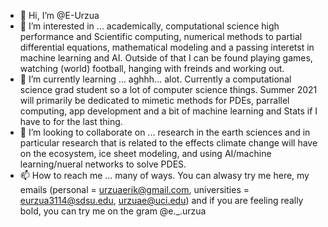 - 👋 Hi, I’m @E-Urzua
- 👀 I’m interested in ...  academically, computational science high performance and Scientific computing, numerical methods to partial differential equations, 
                             mathematical modeling and a passing interetst in machine learning and AI. Outside of that I can be found playing games, watching
                             (world) football, hanging with freinds and working out.
- 🌱 I’m currently learning ... aghhh... alot. Currently a computational science grad student so a lot of computer science things. Summer 2021 will primarily be
                                 dedicated to mimetic methods for PDEs, parrallel computing, app development and a bit of machine learning and Stats if I have to 
                                 for the last thing.
- 💞️ I’m looking to collaborate on ... research in the earth sciences and in particular research that is related to the effects climate change will have on the 
                                       ecosystem, ice sheet modeling, and using AI/machine learning/nueral networks to solve PDES. 
- 📫 How to reach me ... many of ways. You can alwasy try me here, my emails (personal = urzuaerik@gmail.com, universities = eurzua3114@sdsu.edu, urzuae@uci.edu) 
                          and if you are feeling really bold, you can try me on the gram @e._.urzua

<!---
E-Urzua/E-Urzua is a ✨ special ✨ repository because its `README.md` (this file) appears on your GitHub profile.
You can click the Preview link to take a look at your changes.
--->

